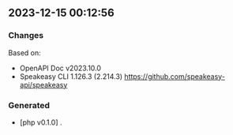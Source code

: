 

## 2023-12-15 00:12:56
### Changes
Based on:
- OpenAPI Doc v2023.10.0 
- Speakeasy CLI 1.126.3 (2.214.3) https://github.com/speakeasy-api/speakeasy
### Generated
- [php v0.1.0] .